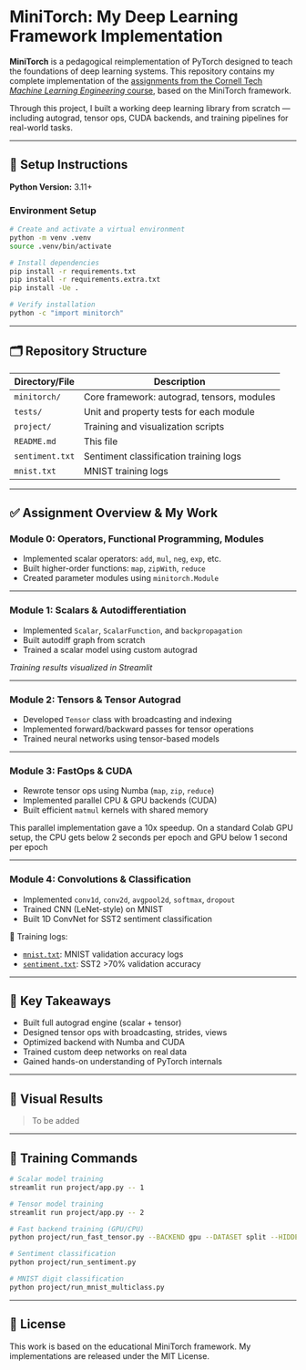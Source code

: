 # MiniTorch: My Deep Learning Framework Implementation

**MiniTorch** is a pedagogical reimplementation of PyTorch designed to teach the foundations of deep learning systems. This repository contains my complete implementation of the [assignments from the Cornell Tech *Machine Learning Engineering* course](https://minitorch.github.io/), based on the MiniTorch framework.

Through this project, I built a working deep learning library from scratch — including autograd, tensor ops, CUDA backends, and training pipelines for real-world tasks.

---

## 🔧 Setup Instructions

**Python Version:** 3.11+

### Environment Setup

```bash
# Create and activate a virtual environment
python -m venv .venv
source .venv/bin/activate

# Install dependencies
pip install -r requirements.txt
pip install -r requirements.extra.txt
pip install -Ue .

# Verify installation
python -c "import minitorch"
```

---

## 🗂️ Repository Structure

| Directory/File  | Description                                  |
| --------------- | -------------------------------------------- |
| `minitorch/`    | Core framework: autograd, tensors, modules   |
| `tests/`        | Unit and property tests for each module      |
| `project/`      | Training and visualization scripts           |
| `README.md`     | This file                                    |
| `sentiment.txt` | Sentiment classification training logs       |
| `mnist.txt`     | MNIST training logs                          |

---

## ✅ Assignment Overview & My Work

### Module 0: Operators, Functional Programming, Modules

* Implemented scalar operators: `add`, `mul`, `neg`, `exp`, etc.
* Built higher-order functions: `map`, `zipWith`, `reduce`
* Created parameter modules using `minitorch.Module`

---

### Module 1: Scalars & Autodifferentiation

* Implemented `Scalar`, `ScalarFunction`, and `backpropagation`
* Built autodiff graph from scratch
* Trained a scalar model using custom autograd

*Training results visualized in Streamlit*

---

### Module 2: Tensors & Tensor Autograd

* Developed `Tensor` class with broadcasting and indexing
* Implemented forward/backward passes for tensor operations
* Trained neural networks using tensor-based models

---

### Module 3: FastOps & CUDA

* Rewrote tensor ops using Numba (`map`, `zip`, `reduce`)
* Implemented parallel CPU & GPU backends (CUDA)
* Built efficient `matmul` kernels with shared memory

This parallel implementation gave a 10x speedup. On a standard Colab GPU setup, the CPU gets below 2 seconds per epoch and GPU below 1 second per epoch

---

### Module 4: Convolutions & Classification

* Implemented `conv1d`, `conv2d`, `avgpool2d`, `softmax`, `dropout`
* Trained CNN (LeNet-style) on MNIST
* Built 1D ConvNet for SST2 sentiment classification

📄 Training logs:

* [`mnist.txt`](mnist.txt): MNIST validation accuracy logs
* [`sentiment.txt`](sentiment.txt): SST2 >70% validation accuracy

---

## 🧠 Key Takeaways

* Built full autograd engine (scalar + tensor)
* Designed tensor ops with broadcasting, strides, views
* Optimized backend with Numba and CUDA
* Trained custom deep networks on real data
* Gained hands-on understanding of PyTorch internals

---

## 📸 Visual Results

> To be added

---

## 🚀 Training Commands

```bash
# Scalar model training
streamlit run project/app.py -- 1

# Tensor model training
streamlit run project/app.py -- 2

# Fast backend training (GPU/CPU)
python project/run_fast_tensor.py --BACKEND gpu --DATASET split --HIDDEN 100 --RATE 0.05

# Sentiment classification
python project/run_sentiment.py

# MNIST digit classification
python project/run_mnist_multiclass.py
```

---

## 📜 License

This work is based on the educational MiniTorch framework. My implementations are released under the MIT License.
